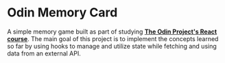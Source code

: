# Odin Memory Card

A simple memory game built as part of studying [**The Odin Project's React course**](https://www.theodinproject.com/paths/full-stack-javascript/courses/react). The main goal of this project is to implement the concepts learned so far by using hooks to manage and utilize state while fetching and using data from an external API.
